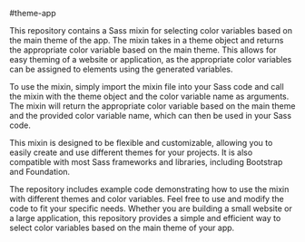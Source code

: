 #theme-app

This repository contains a Sass mixin for selecting color variables based on the main theme of the app. The mixin takes in a theme object and returns the appropriate color variable based on the main theme. This allows for easy theming of a website or application, as the appropriate color variables can be assigned to elements using the generated variables.

To use the mixin, simply import the mixin file into your Sass code and call the mixin with the theme object and the color variable name as arguments. The mixin will return the appropriate color variable based on the main theme and the provided color variable name, which can then be used in your Sass code.

This mixin is designed to be flexible and customizable, allowing you to easily create and use different themes for your projects. It is also compatible with most Sass frameworks and libraries, including Bootstrap and Foundation.

The repository includes example code demonstrating how to use the mixin with different themes and color variables. Feel free to use and modify the code to fit your specific needs. Whether you are building a small website or a large application, this repository provides a simple and efficient way to select color variables based on the main theme of your app.
